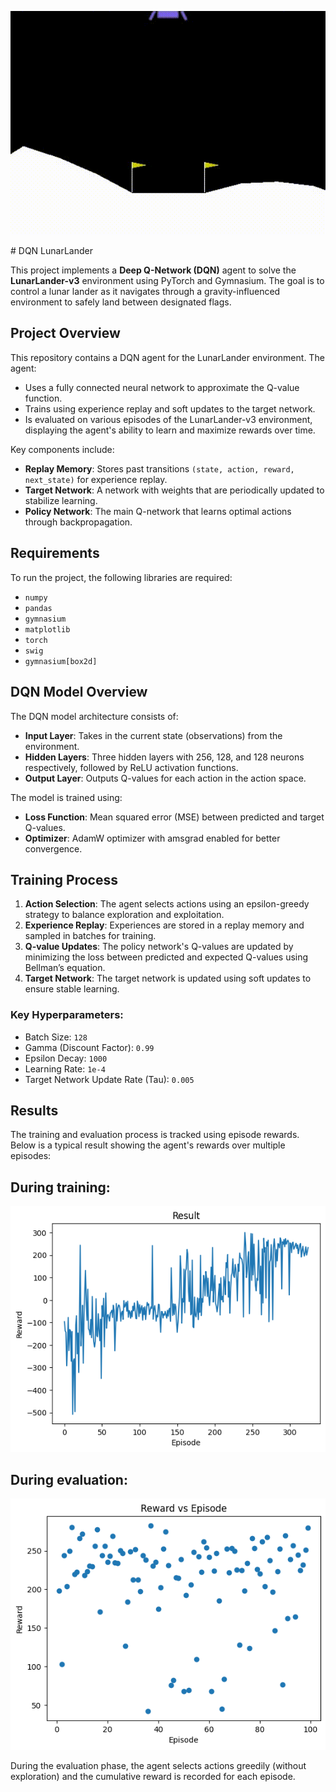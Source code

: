 <p align="center">
  <img src="./ll.gif" alt="Lunar Lander" />
</p>
# DQN LunarLander

This project implements a **Deep Q-Network (DQN)** agent to solve the **LunarLander-v3** environment using PyTorch and Gymnasium. The goal is to control a lunar lander as it navigates through a gravity-influenced environment to safely land between designated flags.



## Project Overview
This repository contains a DQN agent for the LunarLander environment. The agent:
- Uses a fully connected neural network to approximate the Q-value function.
- Trains using experience replay and soft updates to the target network.
- Is evaluated on various episodes of the LunarLander-v3 environment, displaying the agent's ability to learn and maximize rewards over time.

Key components include:
- **Replay Memory**: Stores past transitions `(state, action, reward, next_state)` for experience replay.
- **Target Network**: A network with weights that are periodically updated to stabilize learning.
- **Policy Network**: The main Q-network that learns optimal actions through backpropagation.

## Requirements
To run the project, the following libraries are required:

- `numpy`
- `pandas`
- `gymnasium`
- `matplotlib`
- `torch`
- `swig`
- `gymnasium[box2d]`

## DQN Model Overview
The DQN model architecture consists of:
- **Input Layer**: Takes in the current state (observations) from the environment.
- **Hidden Layers**: Three hidden layers with 256, 128, and 128 neurons respectively, followed by ReLU activation functions.
- **Output Layer**: Outputs Q-values for each action in the action space.

The model is trained using:
- **Loss Function**: Mean squared error (MSE) between predicted and target Q-values.
- **Optimizer**: AdamW optimizer with amsgrad enabled for better convergence.

## Training Process
1. **Action Selection**: The agent selects actions using an epsilon-greedy strategy to balance exploration and exploitation.
2. **Experience Replay**: Experiences are stored in a replay memory and sampled in batches for training.
3. **Q-value Updates**: The policy network's Q-values are updated by minimizing the loss between predicted and expected Q-values using Bellman’s equation.
4. **Target Network**: The target network is updated using soft updates to ensure stable learning.

### Key Hyperparameters:
- Batch Size: `128`
- Gamma (Discount Factor): `0.99`
- Epsilon Decay: `1000`
- Learning Rate: `1e-4`
- Target Network Update Rate (Tau): `0.005`

## Results
The training and evaluation process is tracked using episode rewards. Below is a typical result showing the agent's rewards over multiple episodes:
## During training:

![Reward vs Episode Plot](./reward_vs_episode.png) 

## During evaluation:

![Reward vs Episode Plot](./eval.png) 

During the evaluation phase, the agent selects actions greedily (without exploration) and the cumulative reward is recorded for each episode.




